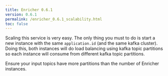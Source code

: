 ```yaml
---
title: Enricher 0.6.1
version: 0.6.1
permalink: /enricher_0.6.1_scalability.html
toc: false
---
```



Scaling this service is very easy. The only thing you must to do is start a new instance with the same `application.id` (and the same kafka cluster). 
Doing this, both instances will do load balancing using kafka topic partitions so each instance will consume from different kafka topic partitions.

Ensure your input topics have more partitions than the number of Enricher instances.
 